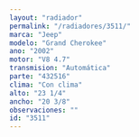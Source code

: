 ```yaml
---
layout: "radiador"
permalink: "/radiadores/3511/"
marca: "Jeep"
modelo: "Grand Cherokee"
ano: "2002"
motor: "V8 4.7"
transmision: "Automática"
parte: "432516"
clima: "Con clima"
alto: "23 1/4"
ancho: "20 3/8"
observaciones: ""
id: "3511"
---
```


